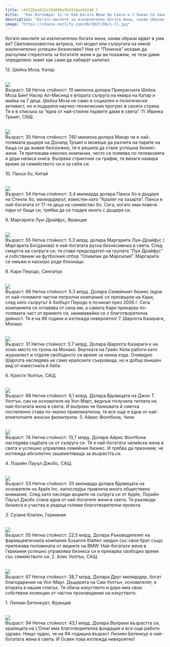 ```yaml
---
title: c4932bea022e194080a5bd310ae44248_t
mitle:  "Как Изглеждат 12-те Най-Богати Жени На Света и С Какво Се Занимават!"
description: "Когато мислите за изключително богата жена, какви образи идват в ума ви? Световноизвестна актриса, топ модел или съпругата на някой изключително успешен бизнесмен?"
image: "https://cdnone.netlify.com/db/2017/08/1-71.jpg"
---
```


 <p>Когато мислите за изключително богата жена, какви образи идват в ума ви? Световноизвестна актриса, топ модел или съпругата на някой изключително успешен бизнесмен? Ние от “Поничка” искаме да разчупим стереотипа за богатите жени и да ви покажем, че тези дами определено знаят как сами да набират капитал.</p>      <p> 12. Шейха Моза, Катар</p> <p> <br/><img src="https://cdnone.netlify.com/db/2017/08/1-71.jpg"/><br/> Възраст: 58 Нетна стойност: 10 милиона долара Прекрасната Шейха Моза Бинт Насер Ал-Миснед е втората съпруга на емира на Катар и майка на 7 деца. Шейха Моза не само е социален и политически активист, но и подкрепя научно-техническия прогрес в своята страна. Тя е в списъка за “една от най-стилни първите дами в света”. 11. Иванка Тръмп, САЩ</p> <p> <br/><img src="https://cdnone.netlify.com/db/2017/08/2-71.jpg"/><br/> Възраст: 35 Нетна стойност: 740 милиона долара Макар че е най-голямата дъщеря на Доналд Тръмп и можеше да разчита на парите на баща си да живее безгрижно, тя е решила да стане успешна бизнес-жена. Тя притежава няколко компании, често се появява по телевизията и дори написа книга. Въпреки стриктния си график, тя винаги намира време за семейството си и за себе си.</p>      <p>10. Панси Хо, Китай</p> <p> <br/><img src="https://cdnone.netlify.com/db/2017/08/3-75.jpg"/><br/> Възраст: 54 Нетна стойност: 3,4 милиарда долара Панси Хо е дъщеря на Стенли Хо, милиардерът, известен като “Кралят на хазарта”. Панси е най-богатата от 17-те деца на семейство Хо. Сега, когато има повече пари от баща си, трябва да се гордее много с дъщеря си.</p> <p> 9. Маргарита Луи-Драйфус, Франция</p> <p> <br/><img src="https://cdnone.netlify.com/db/2017/08/4-69.jpg"/><br/> Възраст: 55 Нетна стойност: 5.3 млрд. долара Маргарита Луи-Драйфус ( Маргарита Богданова) е най-богатата руска бизнесменка в света. След смъртта на съпруга си, тя става председател на групата “Луи Драйфус” и собственик на футболния отбор “Олимпик де Марсилия”. Маргарита се омъжи и наскоро роди близнаци.</p>      <p>8. Кари Перодо, Сингапур</p> <p> <br/><img src="https://cdnone.netlify.com/db/2017/08/5-68.jpg"/><br/> Възраст: 66 Нетна стойност: 5.3 млрд. Долара Семейният бизнес (една от най-големите частни петролни компании) се прехвърли на Кари, след като съпругът й Хюбърт Перодо е починал през 2006 г. Сега компанията се оглавява от сина им, а самата Кари прекарва по-голямата част от времето си, занимавайки се с благотворителна дейност. Тя е на 66 години и изглежда невероятно! 7. Шарлота Казираги, Монако</p> <p> <br/><img src="https://cdnone.netlify.com/db/2017/08/6-71.jpg"/><br/> Възраст: 31 Нетна стойност: 5.7 млрд. Долара Шарлота Казираги е на осмо място по трона на Монако. Внучката на Грейс Кели работи като журналист и отделя свободното си време за конна езда. Очевидно Шарлота наследява не само кралските съкровища, но и добър външен вид от известната й баба.</p> <p> 6. Кристи Уолтън, САЩ</p> <p> <br/><img src="https://cdnone.netlify.com/db/2017/08/7-69.jpg"/><br/> Възраст: 68 Нетна стойност: 6,1 млрд. Долара Вдовицата на Джон Т. Уолтън, син на основателя на Уол-Март, веднъж получила титлата на най-богатата жена в света. И въпреки че банковата й сметка постепенно става по-малко привлекателна, тя все още е една от най-влиятелните женски филантропи. 5. Айрис Фонтбона, Чили</p> <p> <br/><img src="https://cdnone.netlify.com/db/2017/08/8-73.jpg"/><br/> Възраст: 74 Нетна стойност: 13,7 млрд. Долара Айрис Фонтбона наследява съдбата си от съпруга си. Тя е най-богатата чилийска жена в света и успешно управлява семейния бизнес. И трябва да признаем, че изглежда абсолютно зашеметяваща за възрастта си.</p>      <p>4. Лорийн Пауъл Джобс, САЩ</p> <p> <br/><img src="https://cdnone.netlify.com/db/2017/08/9-69.jpg"/><br/> Възраст: 53 Нетна стойност: 20 милиарда долара Вдовицата на основателя на Apple Inc. напоследък привлича много обществено внимание. След като наследи акциите на съпруга си от Apple, Лорийн Пауъл Джобс стана една от най-богатите жени в света. Тя ръководи бизнеса и участва в редица големи благотворителни проекти.</p>  <p>3. Сузане Клатен, Германия</p> <p> <br/><img src="https://cdnone.netlify.com/db/2017/08/10-61.jpg"/><br/> Възраст: 55 Нетна стойност: 22,5 млрд. Долара Ръководителят на фармацевтичната компания Susanne Klatten заедно със своя брат също притежава половината от акциите на BMW. Най-богатата жена в Германия успешно управлява бизнеса си и прекарва свободно време със семейството си. 2. Алис Уолтън, САЩ</p>      <p> <br/><img src="https://cdnone.netlify.com/db/2017/08/11-60.jpg"/><br/> Възраст: 67 Нетна стойност: 38,7 млрд. Долара Друг милиардер, богат благодарение на Уол-Март. Дъщерята на Сам Уолтън, основателят, е втората в нашия списък. Тя обича изкуството и дори има свои собствени колекции от частни произведения на изкуството.</p> <p> 1. Лилиан Бетенкурт, Франция</p> <p> <br/><img src="https://cdnone.netlify.com/db/2017/08/12-59.jpg"/><br/> Възраст: 94 Нетна стойност: 43,1 млрд. Долара Въпреки възрастта си, кралицата на L’Oreal има благотворителна фондация и все още работи здраво. Нищо чудно, че на 94-годишна възраст Лилиен Бетенкур е най-богатата жена в света. И Освен това изглежда невероятно!</p>       